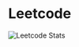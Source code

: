 # Leetcode

![Leetcode Stats](https://leetcard.jacoblin.cool/chef_shubho?width=500&height=500&ext=heatmap)
